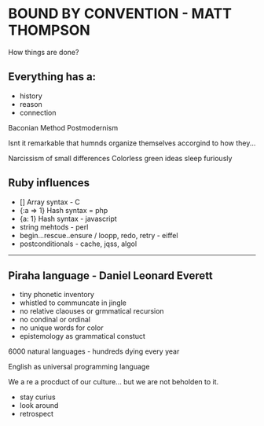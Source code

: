BOUND BY CONVENTION - MATT THOMPSON
===================================

How things are done?

Everything has a:
-----------------

- history
- reason 
- connection

Baconian Method
Postmodernism

Isnt it remarkable that humnds organize themselves accorgind to how
they...

Narcissism of small differences
Colorless green ideas sleep furiously

Ruby influences
---------------

* [] Array syntax - C
* {:a => 1} Hash syntax = php
* {a: 1} Hash syntax - javascript
* string mehtods - perl
* begin...rescue..ensure / loopp, redo, retry - eiffel
* postconditionals - cache, jqss, algol

---

Piraha language - Daniel Leonard Everett
----------------------------------------

- tiny phonetic inventory
- whistled to communcate in jingle
- no relative claouses or grmmatical recursion
- no condinal or ordinal
- no unique words for color
- epistemology as grammatical constuct

6000 natural languages - hundreds dying every year

English as universal programming language

We a re a procduct of our culture... but we are not beholden to it.

- stay curius
- look around
- retrospect

